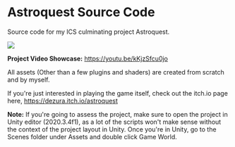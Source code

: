 # Astroquest Source Code
Source code for my ICS culminating project Astroquest.

![](https://img.itch.zone/aW1hZ2UvMTA5MTY2OS82MzUyMDI2LmdpZg==/347x500/gBbZZW.gif)

**Project Video Showcase:** https://youtu.be/kKjzSfcu0jo 



All assets (Other than a few plugins and shaders) are created from scratch and by myself.

If you're just interested in playing the game itself, check out the itch.io page here, 
https://dezura.itch.io/astroquest

**Note:** If you're going to assess the project, make sure to open the project in Unity editor (2020.3.4f1), as a lot of the scripts won't make sense without the context of the project layout in Unity. Once you're in Unity, go to the Scenes folder under Assets and double click Game World.

